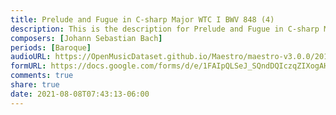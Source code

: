 ```yaml
---
title: Prelude and Fugue in C-sharp Major WTC I BWV 848 (4)
description: This is the description for Prelude and Fugue in C-sharp Major WTC I BWV 848 by Johann Sebastian Bach
composers: [Johann Sebastian Bach]
periods: [Baroque]
audioURL: https://OpenMusicDataset.github.io/Maestro/maestro-v3.0.0/2013/ORIG-MIDI_01_7_7_13_Group__MID--AUDIO_12_R1_2013_wav--1.midi
formURL: https://docs.google.com/forms/d/e/1FAIpQLSeJ_SQndDQIczqZIXogAHuYuf7rj2s1aIxrY1Wl0CBEGuhrsg/viewform
comments: true
share: true
date: 2021-08-08T07:43:13-06:00
---
```

